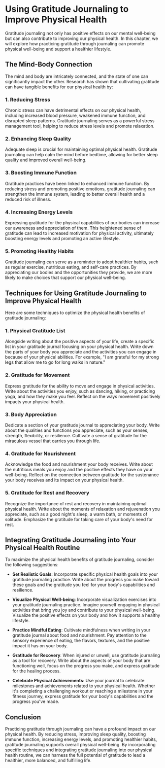Using Gratitude Journaling to Improve Physical Health
================================================================

Gratitude journaling not only has positive effects on our mental well-being but can also contribute to improving our physical health. In this chapter, we will explore how practicing gratitude through journaling can promote physical well-being and support a healthier lifestyle.

The Mind-Body Connection
------------------------

The mind and body are intricately connected, and the state of one can significantly impact the other. Research has shown that cultivating gratitude can have tangible benefits for our physical health by:

### 1. **Reducing Stress**

Chronic stress can have detrimental effects on our physical health, including increased blood pressure, weakened immune function, and disrupted sleep patterns. Gratitude journaling serves as a powerful stress management tool, helping to reduce stress levels and promote relaxation.

### 2. **Enhancing Sleep Quality**

Adequate sleep is crucial for maintaining optimal physical health. Gratitude journaling can help calm the mind before bedtime, allowing for better sleep quality and improved overall well-being.

### 3. **Boosting Immune Function**

Gratitude practices have been linked to enhanced immune function. By reducing stress and promoting positive emotions, gratitude journaling can strengthen the immune system, leading to better overall health and a reduced risk of illness.

### 4. **Increasing Energy Levels**

Expressing gratitude for the physical capabilities of our bodies can increase our awareness and appreciation of them. This heightened sense of gratitude can lead to increased motivation for physical activity, ultimately boosting energy levels and promoting an active lifestyle.

### 5. **Promoting Healthy Habits**

Gratitude journaling can serve as a reminder to adopt healthier habits, such as regular exercise, nutritious eating, and self-care practices. By appreciating our bodies and the opportunities they provide, we are more likely to make choices that support our physical well-being.

Techniques for Using Gratitude Journaling to Improve Physical Health
--------------------------------------------------------------------

Here are some techniques to optimize the physical health benefits of gratitude journaling:

### 1. **Physical Gratitude List**

Alongside writing about the positive aspects of your life, create a specific list in your gratitude journal focusing on your physical health. Write down the parts of your body you appreciate and the activities you can engage in because of your physical abilities. For example, "I am grateful for my strong legs that allow me to go for long walks in nature."

### 2. **Gratitude for Movement**

Express gratitude for the ability to move and engage in physical activities. Write about the activities you enjoy, such as dancing, hiking, or practicing yoga, and how they make you feel. Reflect on the ways movement positively impacts your physical health.

### 3. **Body Appreciation**

Dedicate a section of your gratitude journal to appreciating your body. Write about the qualities and functions you appreciate, such as your senses, strength, flexibility, or resilience. Cultivate a sense of gratitude for the miraculous vessel that carries you through life.

### 4. **Gratitude for Nourishment**

Acknowledge the food and nourishment your body receives. Write about the nutritious meals you enjoy and the positive effects they have on your well-being. Reflect on the connection between gratitude for the sustenance your body receives and its impact on your physical health.

### 5. **Gratitude for Rest and Recovery**

Recognize the importance of rest and recovery in maintaining optimal physical health. Write about the moments of relaxation and rejuvenation you appreciate, such as a good night's sleep, a warm bath, or moments of solitude. Emphasize the gratitude for taking care of your body's need for rest.

Integrating Gratitude Journaling into Your Physical Health Routine
------------------------------------------------------------------

To maximize the physical health benefits of gratitude journaling, consider the following suggestions:

* **Set Realistic Goals**: Incorporate specific physical health goals into your gratitude journaling practice. Write about the progress you make toward these goals and the gratitude you feel for your body's capabilities and resilience.

* **Visualize Physical Well-being**: Incorporate visualization exercises into your gratitude journaling practice. Imagine yourself engaging in physical activities that bring you joy and contribute to your physical well-being. Visualize the positive effects on your body and how it supports a healthy lifestyle.

* **Practice Mindful Eating**: Cultivate mindfulness when writing in your gratitude journal about food and nourishment. Pay attention to the sensory experience of eating, the flavors, textures, and the positive impact it has on your body.

* **Gratitude for Recovery**: When injured or unwell, use gratitude journaling as a tool for recovery. Write about the aspects of your body that are functioning well, focus on the progress you make, and express gratitude for the healing process.

* **Celebrate Physical Achievements**: Use your journal to celebrate milestones and achievements related to your physical health. Whether it's completing a challenging workout or reaching a milestone in your fitness journey, express gratitude for your body's capabilities and the progress you've made.

Conclusion
----------

Practicing gratitude through journaling can have a profound impact on our physical health. By reducing stress, improving sleep quality, boosting immune function, increasing energy levels, and promoting healthier habits, gratitude journaling supports overall physical well-being. By incorporating specific techniques and integrating gratitude journaling into our physical health routine, we can harness the full potential of gratitude to lead a healthier, more balanced, and fulfilling life.
